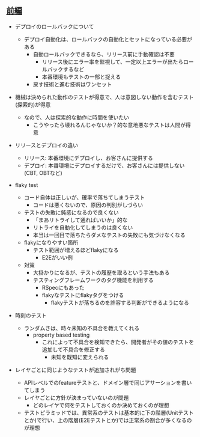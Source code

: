 ## [前編](https://youtu.be/C0UZXqIz80c)

- デプロイのロールバックについて
  - デプロイ自動化は、ロールバックの自動化とセットになっている必要がある
    - 自動ロールバックできるなら、リリース前に手動確認は不要
      - リリース後にエラー率を監視して、一定以上エラーが出たらロールバックするなど
      - 本番環境もテストの一部と捉える
    - 戻す技術と進む技術はワンセット

- 機械は決められた動作のテストが得意で、人は意図しない動作を含むテスト(探索的)が得意
  - なので、人は探索的な動作に時間を使いたい
    - こうやったら壊れるんじゃないか？的な意地悪なテストは人間が得意

- リリースとデプロイの違い
  - リリース: 本番環境にデプロイし、お客さんに提供する
  - デプロイ: 本番環境にデプロイするだけで、お客さんには提供しない(CBT, OBTなど)

- flaky test
  - コード自体は正しいが、確率で落ちてしまうテスト
    - コードは悪くないので、原因の判別がしづらい
  - テストの失敗に鈍感になるので良くない
    - 「まあリトライして通ればいいか」的な
    - リトライを自動化してしまうのは良くない
    - 本当は一回目で落ちたらダメなテストの失敗にも気づけなくなる
  - flakyになりやすい箇所
    - テスト範囲が増えるほどflakyになる
      - E2Eがいい例
  - 対策
    - 大掛かりになるが、テストの履歴を取るという手法もある
    - テスティングフレームワークのタグ機能を利用する
      - RSpecにもあった
      - flakyなテストにflakyタグをつける
        - flakyテストが落ちるのを許容する判断ができるようになる

- 時刻のテスト
  - ランダムさは、時々未知の不具合を教えてくれる
    - property based testing
      - これによって不具合を検知できたら、開発者がその値のテストを追加して不具合を修正する
        - 未知を既知に変えられる

- レイヤごとに同じようなテストが追加されがち問題
  - APIレベルでのfeatureテストと、ドメイン層で同じアサーションを書いてしまう
  - レイヤごとに方針が決まっていないのが問題
    - どのレイヤで何をテストしておくのか決めておくのが理想
  - テストピラミッドでは、異常系のテストは基本的に下の階層(Unitテストとか)で行い、上の階層(E2Eテストとか)では正常系の割合が多くなるのが理想
